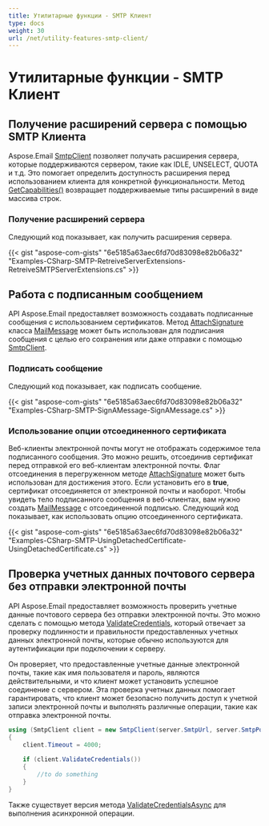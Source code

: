 ```yaml
---
title: Утилитарные функции - SMTP Клиент
type: docs
weight: 30
url: /net/utility-features-smtp-client/
---
```


# Утилитарные функции - SMTP Клиент

## **Получение расширений сервера с помощью SMTP Клиента**

Aspose.Email [SmtpClient](https://reference.aspose.com/email/net/aspose.email.clients.smtp/smtpclient/) позволяет получать расширения сервера, которые поддерживаются сервером, такие как IDLE, UNSELECT, QUOTA и т.д. Это помогает определить доступность расширения перед использованием клиента для конкретной функциональности. Метод [GetCapabilities()](https://reference.aspose.com/email/net/aspose.email.clients/emailclient/getcapabilities/#getcapabilities) возвращает поддерживаемые типы расширений в виде массива строк.

### **Получение расширений сервера**

Следующий код показывает, как получить расширения сервера.

{{< gist "aspose-com-gists" "6e5185a63aec6fd70d83098e82b06a32" "Examples-CSharp-SMTP-RetreiveServerExtensions-RetreiveSMTPServerExtensions.cs" >}}

## **Работа с подписанным сообщением**

API Aspose.Email предоставляет возможность создавать подписанные сообщения с использованием сертификатов. Метод [AttachSignature](https://reference.aspose.com/email/net/aspose.email/mailmessage/attachsignature/#attachsignature/) класса [MailMessage](https://reference.aspose.com/email/net/aspose.email/mailmessage/) может быть использован для подписания сообщения с целью его сохранения или даже отправки с помощью [SmtpClient](https://reference.aspose.com/email/net/aspose.email.clients.smtp/smtpclient/).

### **Подписать сообщение**

Следующий код показывает, как подписать сообщение.

{{< gist "aspose-com-gists" "6e5185a63aec6fd70d83098e82b06a32" "Examples-CSharp-SMTP-SignAMessage-SignAMessage.cs" >}}

### **Использование опции отсоединенного сертификата**

Веб-клиенты электронной почты могут не отображать содержимое тела подписанного сообщения. Это можно решить, отсоединив сертификат перед отправкой его веб-клиентам электронной почты. Флаг отсоединения в перегруженном методе [AttachSignature](https://reference.aspose.com/email/net/aspose.email/mailmessage/attachsignature/#attachsignature/) может быть использован для достижения этого. Если установить его в **true**, сертификат отсоединяется от электронной почты и наоборот. Чтобы увидеть тело подписанного сообщения в веб-клиентах, вам нужно создать [MailMessage](https://reference.aspose.com/email/net/aspose.email/mailmessage/) с отсоединенной подписью. Следующий код показывает, как использовать опцию отсоединенного сертификата.

{{< gist "aspose-com-gists" "6e5185a63aec6fd70d83098e82b06a32" "Examples-CSharp-SMTP-UsingDetachedCertificate-UsingDetachedCertificate.cs" >}}

## **Проверка учетных данных почтового сервера без отправки электронной почты**

API Aspose.Email предоставляет возможность проверить учетные данные почтового сервера без отправки электронной почты. Это можно сделать с помощью метода [ValidateCredentials](https://reference.aspose.com/email/net/aspose.email.clients.smtp/smtpclient/validatecredentials/), который отвечает за проверку подлинности и правильности предоставленных учетных данных электронной почты, которые обычно используются для аутентификации при подключении к серверу.

Он проверяет, что предоставленные учетные данные электронной почты, такие как имя пользователя и пароль, являются действительными, и что клиент может установить успешное соединение с сервером. Эта проверка учетных данных помогает гарантировать, что клиент может безопасно получить доступ к учетной записи электронной почты и выполнять различные операции, такие как отправка электронной почты.

```cs
using (SmtpClient client = new SmtpClient(server.SmtpUrl, server.SmtpPort, "username", "password", SecurityOptions.Auto))
{
    client.Timeout = 4000;
   
    if (client.ValidateCredentials())
    {
        //to do something
    }
}
```

Также существует версия метода [ValidateCredentialsAsync](https://reference.aspose.com/email/net/aspose.email.clients.smtp/smtpclient/validatecredentialsasync/) для выполнения асинхронной операции.